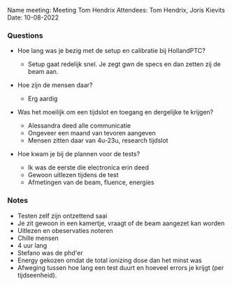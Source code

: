 Name meeting: Meeting Tom Hendrix
Attendees: Tom Hendrix, Joris Kievits
Date: 10-08-2022 

### Questions
- Hoe lang was je bezig met de setup en calibratie bij HollandPTC?
	- Setup gaat redelijk snel. Je zegt gwn de specs en dan zetten zij de beam aan.

- Hoe zijn de mensen daar?
	- Erg aardig

- Was het moeilijk om een tijdslot en toegang en dergelijke te krijgen?
	- Alessandra deed alle communicatie
	- Ongeveer een maand van tevoren aangeven
	- Mensen zitten daar van 4u-23u, research tijdslot

- Hoe kwam je bij de plannen voor de tests?
	- Ik was de eerste die electronica erin deed
	- Gewoon uitlezen tijdens de test
	- Afmetingen van de beam, fluence, energies

### Notes
- Testen zelf zijn ontzettend saai
- Je zit gewoon in een kamertje, vraagt of de beam aangezet kan worden
- Uitlezen en obeservaties noteren
- Chille mensen
- 4 uur lang
- Stefano was de phd'er
- Energy gekozen omdat de total ionizing dose dan het minst was
- Afweging tussen hoe lang een test duurt en hoeveel errors je krijgt (per tijdseenheid).